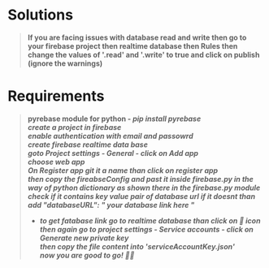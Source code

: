 # Solutions
><b> If you are facing issues with database read and write then go to your firebase project then realtime database then Rules then change the values of '.read' and '.write' to true and click on publish (ignore the warnings)</b><br>

# Requirements
><B> pyrebase module for python - <I><B>pip install pyrebase <br>
> create a project in firebase <br>
> enable authentication with email and passowrd <br>
> create firebase realtime data base<br>
> goto Project settings - General - click on Add app<br>
> choose web app <br>
> On Register app git it a name than click on register app<br>
> then copy the fireabseConfig and past it inside firebase.py in the way of python dictionary as shown there in the firebase.py module <br>
> check if it contains key value pair of database url if it doesnt than add "databaseURL": " your database link here "<br>
>    - to get fatabase link go to realtime database than click on 🔗 icon <br>
> then again go to project settings - Service accounts - click on  Generate new private key <br>
> then copy the file content into 'serviceAccountKey.json'<br>
> now you are good to go! 👍🏿<br>
